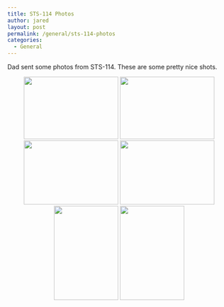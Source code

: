 ```yaml
---
title: STS-114 Photos
author: jared
layout: post
permalink: /general/sts-114-photos
categories:
  - General
---
```

Dad sent some photos from STS-114. These are some pretty nice shots.

<div align="center">
  <a href="http://jared.ottleys.net/archives/images/8H8P0558.jpg" rel="lightbox[75]"><img src="http://jared.ottleys.net/archives/images/8H8P0558.jpg" height="141" width="213" alt="" /></a>&nbsp;<a href="http://jared.ottleys.net/archives/images/8S2S6825_Discoveryhead-on.jpg" rel="lightbox[75]"><img src="http://jared.ottleys.net/archives/images/8S2S6825_Discoveryhead-on.jpg" height="141" width="213" alt="" /></a>
</div>

<div align="center">
  <a href="http://jared.ottleys.net/archives/images/steve.jpg" rel="lightbox[75]"><img src="http://jared.ottleys.net/archives/images/steve.jpg" height="145" width="213" alt="" /></a>&nbsp;<a href="http://jared.ottleys.net/archives/images/steve5.jpg" rel="lightbox[75]"><img src="http://jared.ottleys.net/archives/images/steve5.jpg" height="145" width="213" alt="" /></a>
</div>

<div align="center">
  <a href="http://jared.ottleys.net/archives/images/steve3.jpg" rel="lightbox[75]"><img src="http://jared.ottleys.net/archives/images/steve3.jpg" height="213" width="145" alt="" /></a>&nbsp;<a href="http://jared.ottleys.net/archives/images/steve4.jpg" rel="lightbox[75]"><img src="http://jared.ottleys.net/archives/images/steve4.jpg" height="213" width="145" alt="" /></a>
</div>